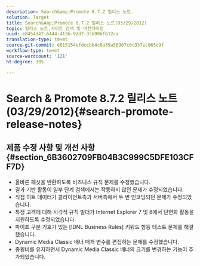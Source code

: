 ```yaml
---
description: Search&amp;Promote 8.7.2 릴리스 노트.
solution: Target
title: Search&Amp;Promote 8.7.2 릴리스 노트(03/29/2012)
topic: 릴리스 노트,사이트 검색 및 머천다이징
uuid: e8454d47-6444-4136-92d7-35b90bfb12ca
translation-type: tm+mt
source-git-commit: d015154efdccbb4c6a39a56907c0c337ec065c9f
workflow-type: tm+mt
source-wordcount: '121'
ht-degree: 38%

---
```



# Search &amp; Promote 8.7.2 릴리스 노트(03/29/2012){#search-promote-release-notes}

## 제품 수정 사항 및 개선 사항 {#section_6B3602709FB04B3C999C5DFE103CFF7D}

* 올바른 패싯을 반환하도록 비즈니스 규칙 문제를 수정했습니다.
* 결과 기반 활동이 일부 단계 검색에서는 작동하지 않던 문제가 수정되었습니다.
* 직접 히트 데이터가 클라이언트측과 서버측에서 두 번 인코딩되던 문제가 수정되었습니다.
* 특정 고객에 대해 시각적 규칙 빌더가 Internet Explorer 7 및 8에서 단면화 활동을 지원하도록 수정되었습니다.
* 파이프 구분 기호가 있는 [!DNL Business Rules] 키워드 항등 테스트 문제를 해결했습니다.
* Dynamic Media Classic 배너 매개 변수를 편집하는 문제를 수정했습니다.
* 종횡비를 유지하면서 Dynamic Media Classic 배너의 크기를 변경하는 기능이 추가되었습니다.

